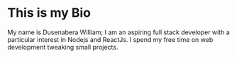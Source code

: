 # This is my Bio

My name is Dusenabera William; I am an aspiring full stack developer with a particular interest in Nodejs and ReactJs. I spend my free time on web development tweaking small projects.
